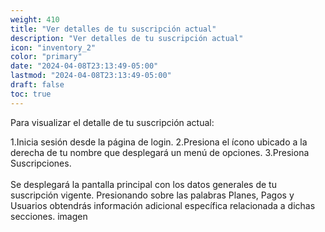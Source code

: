 ```yaml
---
weight: 410
title: "Ver detalles de tu suscripción actual"
description: "Ver detalles de tu suscripción actual"
icon: "inventory_2"
color: "primary"
date: "2024-04-08T23:13:49-05:00"
lastmod: "2024-04-08T23:13:49-05:00"
draft: false
toc: true
---
```


Para visualizar el detalle de tu suscripción actual:

1.Inicia sesión desde la página de login.
2.Presiona el ícono  ubicado a la derecha de tu nombre que desplegará un menú de opciones.
3.Presiona Suscripciones.
<br></br>
Se desplegará la pantalla principal con los datos generales de tu suscripción vigente. Presionando sobre las palabras Planes, Pagos y Usuarios obtendrás información adicional específica relacionada a dichas secciones.
imagen
